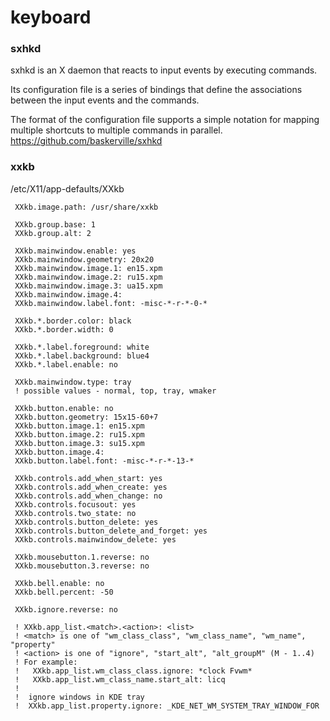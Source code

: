 keyboard
====
### sxhkd

sxhkd is an X daemon that reacts to input events by executing commands.

Its configuration file is a series of bindings that define the associations between the input events and the commands.

The format of the configuration file supports a simple notation for mapping multiple shortcuts to multiple commands in parallel.
https://github.com/baskerville/sxhkd

### xxkb

/etc/X11/app-defaults/XXkb
```
 XXkb.image.path: /usr/share/xxkb
 
 XXkb.group.base: 1
 XXkb.group.alt: 2
 
 XXkb.mainwindow.enable: yes 
 XXkb.mainwindow.geometry: 20x20
 XXkb.mainwindow.image.1: en15.xpm
 XXkb.mainwindow.image.2: ru15.xpm
 XXkb.mainwindow.image.3: ua15.xpm
 XXkb.mainwindow.image.4:
 XXkb.mainwindow.label.font: -misc-*-r-*-0-*
 
 XXkb.*.border.color: black
 XXkb.*.border.width: 0
 
 XXkb.*.label.foreground: white
 XXkb.*.label.background: blue4
 XXkb.*.label.enable: no
 
 XXkb.mainwindow.type: tray
 ! possible values - normal, top, tray, wmaker
 
 XXkb.button.enable: no
 XXkb.button.geometry: 15x15-60+7
 XXkb.button.image.1: en15.xpm
 XXkb.button.image.2: ru15.xpm
 XXkb.button.image.3: su15.xpm
 XXkb.button.image.4:
 XXkb.button.label.font: -misc-*-r-*-13-*
 
 XXkb.controls.add_when_start: yes
 XXkb.controls.add_when_create: yes
 XXkb.controls.add_when_change: no
 XXkb.controls.focusout: yes
 XXkb.controls.two_state: no
 XXkb.controls.button_delete: yes
 XXkb.controls.button_delete_and_forget: yes
 XXkb.controls.mainwindow_delete: yes
 
 XXkb.mousebutton.1.reverse: no
 XXkb.mousebutton.3.reverse: no
 
 XXkb.bell.enable: no
 XXkb.bell.percent: -50
 
 XXkb.ignore.reverse: no
 
 ! XXkb.app_list.<match>.<action>: <list>
 ! <match> is one of "wm_class_class", "wm_class_name", "wm_name", "property"
 ! <action> is one of "ignore", "start_alt", "alt_groupM" (M - 1..4) 
 ! For example:
 !   XXkb.app_list.wm_class_class.ignore: *clock Fvwm*
 !   XXkb.app_list.wm_class_name.start_alt: licq
 !
 !  ignore windows in KDE tray
 !  XXkb.app_list.property.ignore: _KDE_NET_WM_SYSTEM_TRAY_WINDOW_FOR

```
